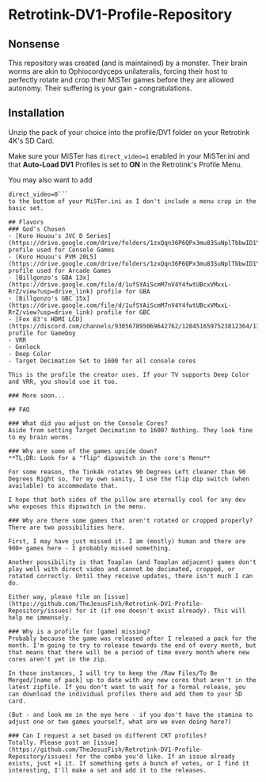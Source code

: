 # Retrotink-DV1-Profile-Repository

## Nonsense
This repository was created (and is maintained) by a monster. Their brain worms are akin to Ophiocordyceps unilateralis, forcing their host to perfectly rotate and crop their MiSTer games before they are allowed autonomy. Their suffering is your gain - congratulations.

## Installation
Unzip the pack of your choice into the profile/DV1 folder on your Retrotink 4K's SD Card.

Make sure your MiSTer has `direct_video=1` enabled in your MiSTer.ini and that **Auto-Load DV1** Profiles is set to **ON** in the Retrotink's Profile Menu.

You may also want to add
```[Menu]
direct_video=0```
to the bottom of your MiSTer.ini as I don't include a menu crop in the basic set.

## Flavors
### God's Chosen
- [Kuro Houou's JVC D Series](https://drive.google.com/drive/folders/1zxQqn36P6QPx3mu83SuNplTbbwID1YA2) profile used for Console Games
- [Kuro Houou's PVM 20L5](https://drive.google.com/drive/folders/1zxQqn36P6QPx3mu83SuNplTbbwID1YA2) profile used for Arcade Games
- [Billgonzo's GBA 13x](https://drive.google.com/file/d/1ufSYAiScmM7nV4Y4fwtUBcxVMxxL-RrZ/view?usp=drive_link) profile for GBA
- [Billgonzo's GBC 15x](https://drive.google.com/file/d/1ufSYAiScmM7nV4Y4fwtUBcxVMxxL-RrZ/view?usp=drive_link) profile for GBC
- [Fox 83's HDMI LCD](https://discord.com/channels/930567895069642762/1284516597523812364/1381670548861485106) profile for Gameboy
- VRR
- Genlock
- Deep Color
- Target Decimation Set to 1600 for all console cores

This is the profile the creator uses. If your TV supports Deep Color and VRR, you should use it too.

### More soon...

## FAQ

### What did you adjust on the Console Cores?
Aside from setting Target Decimation to 1600? Nothing. They look fine to my brain worms.

### Why are some of the games upside down?
**TL;DR: Look for a "flip" dipswitch in the core's Menu**

For some reason, the Tink4k rotates 90 Degrees Left cleaner than 90 Degrees Right so, for my own sanity, I use the flip dip switch (when available) to accommodate that.

I hope that both sides of the pillow are eternally cool for any dev who exposes this dipswitch in the menu.

### Why are there some games that aren't rotated or cropped properly?
There are two possibilities here.

First, I may have just missed it. I am (mostly) human and there are 900+ games here - I probably missed something.

Another possibility is that Toaplan (and Toaplan adjacent) games don't play well with direct video and cannot be decimated, cropped, or rotated correctly. Until they receive updates, there isn't much I can do.

Either way, please file an [issue](https://github.com/TheJesusFish/Retrotink-DV1-Profile-Repository/issues) for it (if one doesn't exist already). This will help me immensely.

### Why is a profile for [game] missing?
Probably because the game was released after I released a pack for the month. I'm going to try to release towards the end of every month, but that means that there will be a period of time every month where new cores aren't yet in the zip.

In those instances, I will try to keep the /Raw Files/To Be Merged/[name of pack] up to date with any new cores that aren't in the latest zipfile. If you don't want to wait for a formal release, you can download the individual profiles there and add them to your SD card.

(But - and look me in the eye here - if you don't have the stamina to adjust one or two games yourself, what are we even doing here?)

### Can I request a set based on different CRT profiles?
Totally. Please post an [issue](https://github.com/TheJesusFish/Retrotink-DV1-Profile-Repository/issues) for the combo you'd like. If an issue already exists, just +1 it. If something gets a bunch of votes, or I find it interesting, I'll make a set and add it to the releases.
